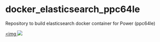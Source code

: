 # docker_elasticsearch_ppc64le
Repository to build elasticsearch docker container for Power (ppc64le)

<a href="http://microbadger.com/images/schabrolles/elasticsearch_ppc64le" title="Get your own version badge on microbadger.com"><img 
[![](https://images.microbadger.com/badges/image/schabrolles/elasticsearch_ppc64le.svg)](https://microbadger.com/images/schabrolles/elasticsearch_ppc64le "Get your own image badge on microbadger.com")
